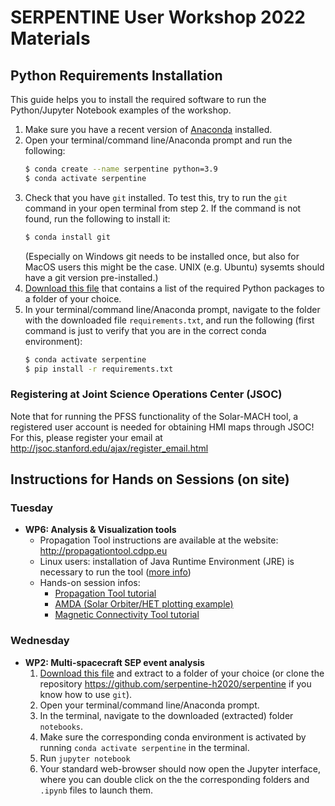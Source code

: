 # SERPENTINE User Workshop 2022 Materials

## Python Requirements Installation 
This guide helps you to install the required software to run the Python/Jupyter Notebook examples of the workshop.
1. Make sure you have a recent version of [Anaconda](https://www.anaconda.com/products/distribution) installed. 
2. Open your terminal/command line/Anaconda prompt and run the following:
    ``` bash
    $ conda create --name serpentine python=3.9
    $ conda activate serpentine
    ```
3. Check that you have `git` installed. To test this, try to run the `git` command in your open terminal from step 2. If the command is not found, run the following to install it:
    ``` bash
    $ conda install git
    ```
    (Especially on Windows git needs to be installed once, but also for MacOS users this might be the case. UNIX (e.g. Ubuntu) sysemts should have a git version pre-installed.) 
3. [Download this file](https://raw.githubusercontent.com/serpentine-h2020/user-workshop-2022/master/requirements.txt) that contains a list of the required Python packages to a folder of your choice.
4. In your terminal/command line/Anaconda prompt, navigate to the folder with the downloaded file `requirements.txt`, and run the following (first command is just to verify that you are in the correct conda environment):
    ``` bash
    $ conda activate serpentine
    $ pip install -r requirements.txt
    ```
### Registering at Joint Science Operations Center (JSOC)
Note that for running the PFSS functionality of the Solar-MACH tool, a registered user account is needed for obtaining HMI maps through JSOC! For this, please register your email at http://jsoc.stanford.edu/ajax/register_email.html
 
## Instructions for Hands on Sessions (on site)
### Tuesday
- **WP6: Analysis & Visualization tools**
    - Propagation Tool instructions are available at the website: http://propagationtool.cdpp.eu
    - Linux users: installation of Java Runtime Environment (JRE) is necessary to run the tool ([more info](http://storms-tools.irap.omp.eu/PropagationTool/other/tests_jre.pdf))
    - Hands-on session infos:
        - [Propagation Tool tutorial](http://storms-tools.irap.omp.eu/PropagationTool/other/Propagation_Tool_tutorial.pdf)
        - [AMDA (Solar Orbiter/HET plotting example)](http://filez.irap.omp.eu/d069hz118vye)
        - [Magnetic Connectivity Tool tutorial](http://connect-tool.irap.omp.eu/static/img/tutorial/Magnetic%20Connectivity%20Tool%20Tutorial.pdf)

### Wednesday
- **WP2: Multi-spacecraft SEP event analysis**
    1. [Download this file](httpsgithub.com/serpentine-h2020/serpentine/archive/refs/heads/main.zip) and extract to a folder of your choice (or clone the repository https://github.com/serpentine-h2020/serpentine if you know how to use `git`).
    2. Open your terminal/command line/Anaconda prompt.
    3. In the terminal, navigate to the downloaded (extracted) folder `notebooks`.
    4. Make sure the corresponding conda environment is activated by running `conda activate serpentine` in the terminal.
    5. Run `jupyter notebook`
    6. Your standard web-browser should now open the Jupyter interface, where you can double click on the the corresponding folders and `.ipynb` files to launch them.
